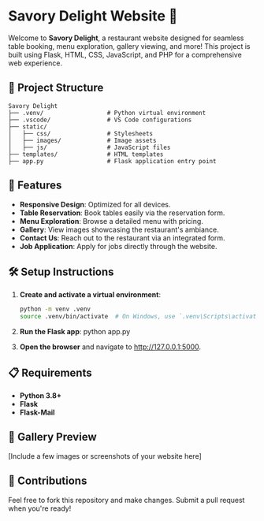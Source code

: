 # Savory Delight Website 🍴

Welcome to **Savory Delight**, a restaurant website designed for seamless table booking, menu exploration, gallery viewing, and more! This project is built using Flask, HTML, CSS, JavaScript, and PHP for a comprehensive web experience.

## 📂 Project Structure

```
Savory Delight
├── .venv/                  # Python virtual environment
├── .vscode/                # VS Code configurations
├── static/
│   ├── css/                # Stylesheets
│   ├── images/             # Image assets
│   ├── js/                 # JavaScript files
├── templates/              # HTML templates
├── app.py                  # Flask application entry point
```

## 🚀 Features

- **Responsive Design**: Optimized for all devices.
- **Table Reservation**: Book tables easily via the reservation form.
- **Menu Exploration**: Browse a detailed menu with pricing.
- **Gallery**: View images showcasing the restaurant's ambiance.
- **Contact Us**: Reach out to the restaurant via an integrated form.
- **Job Application**: Apply for jobs directly through the website.

## 🛠️ Setup Instructions

1. **Create and activate a virtual environment**:

   ```bash
   python -m venv .venv
   source .venv/bin/activate  # On Windows, use `.venv\Scripts\activate`
2. **Run the Flask app**:
   python app.py
3. **Open the browser** and navigate to http://127.0.0.1:5000.

## 📋 Requirements

- **Python 3.8+**
- **Flask**
- **Flask-Mail**

## 📸 Gallery Preview

[Include a few images or screenshots of your website here]

## 🤝 Contributions

Feel free to fork this repository and make changes. Submit a pull request when you're ready!
